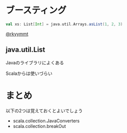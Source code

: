 # ブースティング

```scala
val xs: List[Int] = java.util.Arrays.asList(1, 2, 3)
```

[@rkyymmt](https://twitter.com/rkyymmt)



## java.util.List

Javaのライブラリによくある

Scalaからは使いづらい



# まとめ

以下の2つは覚えておくとよいでしょう

* scala.collection.JavaConverters
* scala.collection.breakOut

